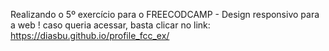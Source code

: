 Realizando o 5º exercício para o FREECODCAMP - Design responsivo para a web ! caso queria acessar, basta clicar no link: 
https://diasbu.github.io/profile_fcc_ex/
